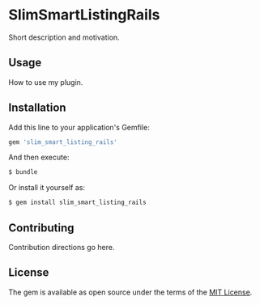 # SlimSmartListingRails
Short description and motivation.

## Usage
How to use my plugin.

## Installation
Add this line to your application's Gemfile:

```ruby
gem 'slim_smart_listing_rails'
```

And then execute:
```bash
$ bundle
```

Or install it yourself as:
```bash
$ gem install slim_smart_listing_rails
```

## Contributing
Contribution directions go here.

## License
The gem is available as open source under the terms of the [MIT License](https://opensource.org/licenses/MIT).
